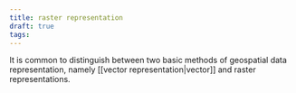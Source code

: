 ```yaml
---
title: raster representation
draft: true
tags:
---
```

 
It is common to distinguish between two basic methods of geospatial data representation, namely [[vector representation|vector]] and raster representations.